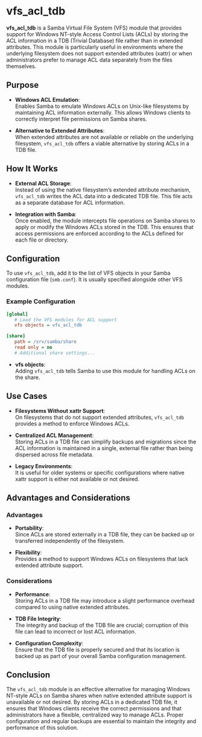 # vfs_acl_tdb

**vfs_acl_tdb** is a Samba Virtual File System (VFS) module that provides support for Windows NT-style Access Control Lists (ACLs) by storing the ACL information in a TDB (Trivial Database) file rather than in extended attributes. This module is particularly useful in environments where the underlying filesystem does not support extended attributes (xattr) or when administrators prefer to manage ACL data separately from the files themselves.

## Purpose

- **Windows ACL Emulation**:  
  Enables Samba to emulate Windows ACLs on Unix-like filesystems by maintaining ACL information externally. This allows Windows clients to correctly interpret file permissions on Samba shares.

- **Alternative to Extended Attributes**:  
  When extended attributes are not available or reliable on the underlying filesystem, `vfs_acl_tdb` offers a viable alternative by storing ACLs in a TDB file.

## How It Works

- **External ACL Storage**:  
  Instead of using the native filesystem’s extended attribute mechanism, `vfs_acl_tdb` writes the ACL data into a dedicated TDB file. This file acts as a separate database for ACL information.
  
- **Integration with Samba**:  
  Once enabled, the module intercepts file operations on Samba shares to apply or modify the Windows ACLs stored in the TDB. This ensures that access permissions are enforced according to the ACLs defined for each file or directory.

## Configuration

To use `vfs_acl_tdb`, add it to the list of VFS objects in your Samba configuration file (`smb.conf`). It is usually specified alongside other VFS modules.

### Example Configuration

```ini
[global]
   # Load the VFS modules for ACL support
   vfs objects = vfs_acl_tdb

[share]
   path = /srv/samba/share
   read only = no
   # Additional share settings...
```

- **vfs objects**:  
  Adding `vfs_acl_tdb` tells Samba to use this module for handling ACLs on the share.

## Use Cases

- **Filesystems Without xattr Support**:  
  On filesystems that do not support extended attributes, `vfs_acl_tdb` provides a method to enforce Windows ACLs.

- **Centralized ACL Management**:  
  Storing ACLs in a TDB file can simplify backups and migrations since the ACL information is maintained in a single, external file rather than being dispersed across file metadata.

- **Legacy Environments**:  
  It is useful for older systems or specific configurations where native xattr support is either not available or not desired.

## Advantages and Considerations

### Advantages

- **Portability**:  
  Since ACLs are stored externally in a TDB file, they can be backed up or transferred independently of the filesystem.
  
- **Flexibility**:  
  Provides a method to support Windows ACLs on filesystems that lack extended attribute support.

### Considerations

- **Performance**:  
  Storing ACLs in a TDB file may introduce a slight performance overhead compared to using native extended attributes.
  
- **TDB File Integrity**:  
  The integrity and backup of the TDB file are crucial; corruption of this file can lead to incorrect or lost ACL information.
  
- **Configuration Complexity**:  
  Ensure that the TDB file is properly secured and that its location is backed up as part of your overall Samba configuration management.

## Conclusion

The `vfs_acl_tdb` module is an effective alternative for managing Windows NT-style ACLs on Samba shares when native extended attribute support is unavailable or not desired. By storing ACLs in a dedicated TDB file, it ensures that Windows clients receive the correct permissions and that administrators have a flexible, centralized way to manage ACLs. Proper configuration and regular backups are essential to maintain the integrity and performance of this solution.
